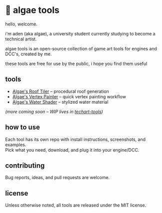 # 🌱 algae tools

hello, welcome. 

i'm aden (aka algae), a university student currently studying to become a technical artist.

algae tools is an open-source collection of game art tools for engines and DCC's, created by me. 

these tools are free for use by the public, i hope you find them useful

## tools  
- [Algae's Roof Tiler](link) – procedural roof generation  
- [Algae's Vertex Painter](link) – quick vertex painting workflow  
- [Algae's Water Shader](link) – stylized water material  

*(more coming soon – WIP lives in [techart-tools](https://github.com/aden-tt/techart-tools))*  

## how to use  
Each tool has its own repo with install instructions, screenshots, and examples.  
Pick what you need, download, and plug it into your engine/DCC.  

## contributing  
Bug reports, ideas, and pull requests are welcome.  

## license  
Unless otherwise noted, all tools are released under the MIT license.  
